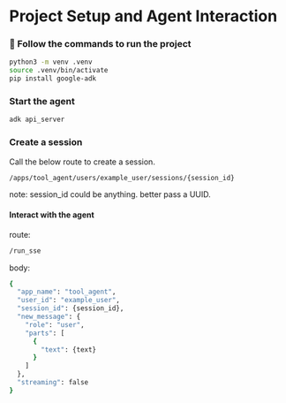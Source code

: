 # Project Setup and Agent Interaction

### 🚀 Follow the commands to run the project

```bash
python3 -m venv .venv
source .venv/bin/activate
pip install google-adk
```

### Start the agent

```bash
adk api_server
```

### Create a session

Call the below route to create a session.
```bash
/apps/tool_agent/users/example_user/sessions/{session_id}
```

note: session_id could be anything. better pass a UUID.

#### Interact with the agent

route: 
```bash
/run_sse
```

body:
```bash
{
  "app_name": "tool_agent",
  "user_id": "example_user",
  "session_id": {session_id},
  "new_message": {
    "role": "user",
    "parts": [
      {
        "text": {text}
      }
    ]
  },
  "streaming": false
}
```
